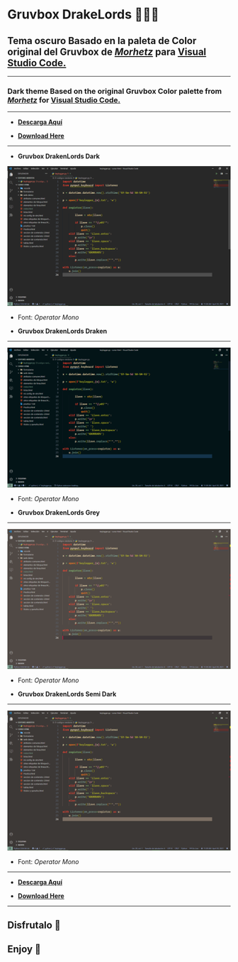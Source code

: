 # Gruvbox DrakeLords 🐲🐲🐲

## Tema oscuro Basado en la paleta de Color original del Gruvbox de [*Morhetz*](https://github.com/morhetz/gruvbox "tema original") para [**Visual Studio Code.**](https://marketplace.visualstudio.com/items?itemName=DrakenLords.gruvbox-draken-lords "Tema para descargar desde MarketPlace")
___

### Dark theme Based on the original Gruvbox Color palette from [*Morhetz*](https://github.com/morhetz/gruvbox "Original Theme") for [**Visual Studio Code.**](https://marketplace.visualstudio.com/items?itemName=DrakenLords.gruvbox-draken-lords "download from marketplace")
___

* [**Descarga Aquí**](https://marketplace.visualstudio.com/items?itemName=DrakenLords.gruvbox-draken-lords)

* [**Download Here**](https://marketplace.visualstudio.com/items?itemName=DrakenLords.gruvbox-draken-lords)

___
* **Gruvbox DrakenLords Dark**

![Dark](https://raw.githubusercontent.com/Drakenlords/Gruvbox-DrakenLords/main/images/Dark.png "original")
* Font: *Operator Mono*

* **Gruvbox DrakenLords Draken**
___
![Dark Draken](https://raw.githubusercontent.com/Drakenlords/Gruvbox-DrakenLords/main/images/dark%20draken.png "My Custom")
* Font: *Operator Mono*

* **Gruvbox DrakenLords Grey**
___
![Grey](https://raw.githubusercontent.com/Drakenlords/Gruvbox-DrakenLords/main/images/grey.png "original")
* Font: *Operator Mono*

* **Gruvbox DrakenLords Semi Dark**
___
![Semi Dark](https://raw.githubusercontent.com/Drakenlords/Gruvbox-DrakenLords/main/images/semi%20dark.png "original")
* Font: *Operator Mono*
___
* [**Descarga Aquí**](https://marketplace.visualstudio.com/items?itemName=DrakenLords.gruvbox-draken-lords)

* [**Download Here**](https://marketplace.visualstudio.com/items?itemName=DrakenLords.gruvbox-draken-lords)
___
## **Disfrutalo 🐲**

## **Enjoy 🐲**
